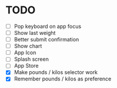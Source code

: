 # TODO
- [ ] Pop keyboard on app focus
- [ ] Show last weight
- [ ] Better submit confirmation
- [ ] Show chart
- [ ] App Icon
- [ ] Splash screen
- [ ] App Store
- [x] Make pounds / kilos selector work
- [X] Remember pounds / kilos as preference
